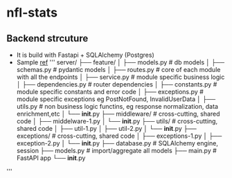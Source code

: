 # nfl-stats

## Backend strcuture
- It is build with Fastapi + SQLAlchemy (Postgres) 
- Sample [ref](https://github.com/zhanymkanov/fastapi-best-practices?tab=readme-ov-file#project-structure)
'''
server/
├── feature/
│   ├── models.py           # db models
│   ├── schemas.py          # pydantic models
│   ├── routes.py           # core of each module with all the endpoints
│   ├── service.py          # module specific business logic
│   ├── dependencies.py     # router dependencies
│   ├── constants.py        # module specific constants and error code
│   ├── exceptions.py       # module specific exceptions eg PostNotFound, InvalidUserData
│   ├── utils.py            # non business logic functins, eg response normalization, data enrichment,etc
│   └── __init__.py
├── middleware/             # cross-cutting, shared code
│   ├── middelware-1.py
│   └── __init__.py
├── utils/           # cross-cutting, shared code
│   ├── util-1.py
│   ├── util-2.py
│   └── __init__.py
├── exceptions/            # cross-cutting, shared code
│   ├── exceptions-1.py
│   ├── exception-2.py
│   └── __init__.py
├── database.py         # SQLAlchemy engine, session
├── models.py           # import/aggregate all models
├── main.py             # FastAPI app
└── __init__.py

'''